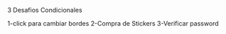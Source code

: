 3 Desafios Condicionales 

 1-click para cambiar bordes 
 2-Compra de Stickers
 3-Verificar password
